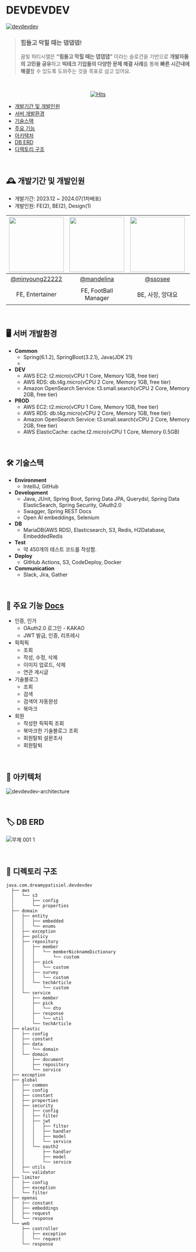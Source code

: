 # DEVDEVDEV

[![devdevdev](https://github.com/user-attachments/assets/138bff7e-92b3-4c0a-8900-99ba96a797e0)](https://www.devdevdev.co.kr)

> ### 힘들고 막힐 때는 댑댑댑!
> 꿈빛 파티시엘은 **“힘들고 막힐 때는 댑댑댑”** 이라는 슬로건을 기반으로 **개발자들의 고민을 공유**하고 **빅테크 기업들의 다양한 문제 해결 사례**를 통해 **빠른 시간내에 해결**할 수 있도록 도와주는 것을 목표로 삼고 있어요.

<br />

<div align="center">

  [![Hits](https://hits.seeyoufarm.com/api/count/incr/badge.svg?url=https%3A%2F%2Fgithub.com%2FdreamyPatisiel%2Fdevdevdev-server&count_bg=%2379C83D&title_bg=%23555555&icon=&icon_color=%23E7E7E7&title=hits&edge_flat=false)](https://hits.seeyoufarm.com)

</div>

- [개발기간 및 개발인원](#개발기간-및-개발인원)
- [서버 개발환경](#%EF%B8%8F-서버-개발환경)
- [기술스택](#-기술스택)
- [주요 기능](#주요-기능)
- [아키텍처](#아키텍처)
- [DB ERD](#db-erd)
- [디렉토리 구조](#디렉토리-구조)


<br />

## 🕰 개발기간 및 개발인원
- 개발기간: 2023.12 ~ 2024.07(1차배포)
- 개발인원: FE(2), BE(2), Design(1)


<div align="center">


<img src="https://avatars.githubusercontent.com/u/84004367?v=4" width="150" height="150"/>|<img src="https://avatars.githubusercontent.com/u/83548784?v=4" width="150" height="150"/>|<img src="https://avatars.githubusercontent.com/u/42672362?v=4" width="150" height="150"/>|<img src="https://avatars.githubusercontent.com/u/117627859?v=4" width="150" height="150"/>|<img src="https://github.com/user-attachments/assets/b5e96d9e-0fb4-4fc5-bad8-13e483d12933" width="150" height="150"/>|
|:-:|:-:|:-:|:-:|:-:|
|[@minyoung22222](https://github.com/minyoung22222)|[@mandelina](https://github.com/mandelina)|[@ssosee](https://github.com/ssosee)|[@yu-so-young2](https://github.com/yu-so-young2)|뭐임마|
| FE, Entertainer | FE, FootBall Manager | BE, 사장, 앙대요 | BE, CTO | DESIGN, 총괄, 운영, 마케팅 |

</div>

<br />

## 🖥️ 서버 개발환경
- **Common**
  - Spring(6.1.2), SpringBoot(3.2.1), Java(JDK 21)
  - 
- **DEV** 
  - AWS EC2: t2.micro(vCPU 1 Core, Memory 1GB, free tier)
  - AWS RDS: db.t4g.micro(vCPU 2 Core, Memory 1GB, free tier)
  - Amazon OpenSearch Service: t3.small.search(vCPU 2 Core, Memory 2GB, free tier)
- **PROD**
  - AWS EC2: t2.micro(vCPU 1 Core, Memory 1GB, free tier)
  - AWS RDS: db.t4g.micro(vCPU 2 Core, Memory 1GB, free tier)
  - Amazon OpenSearch Service: t3.small.search(vCPU 2 Core, Memory 2GB, free tier)
  - AWS ElasticCache: cache.t2.micro(vCPU 1 Core, Memory 0.5GB)
 
<br/>

## 🛠 기술스택

- **Environment**
    - IntelliJ, GitHub
- **Development**
    - Java, JUnit, Spring Boot, Spring Data JPA, Querydsl, Spring Data ElasticSearch, Spring Security, OAuth2.0
    - Swagger, Spring REST Docs
    - Open AI embeddings, Selenium
- **DB**
    - MariaDB(AWS RDS), Elasticsearch, S3, Redis, H2Database, EmbeddedRedis
- **Test**
    - 약 450개의 테스트 코드를 작성함.
- **Deploy**
    - GitHub Actions, S3, CodeDeploy, Docker
- **Communication**
    - Slack, Jira, Gather

<br/>

## 📎 주요 기능 [Docs](https://api.dev.devdevdev.co.kr/docs/index.html)

- 인증, 인가
    - OAuth2.0 로그인 - KAKAO
    - JWT 발급, 인증, 리프레시
- 픽픽픽
    - 조회
    - 작성, 수정, 삭제
    - 이미지 업로드, 삭제
    - 연관 게시글
- 기술블로그
    - 조회
    - 검색
    - 검색어 자동완성
    - 북마크
- 회원
    - 작성한 픽픽픽 조회
    - 북마크한 기술블로그 조회
    - 회원탈퇴 설문조사
    - 회원탈퇴

<br/>

## 🧩 아키텍처
![devdevdev-architecture](https://github.com/user-attachments/assets/60718c31-94c0-4edf-9bb6-b2f90a8f2bb8)

<br/>

## 🏷 DB ERD

![무제 001 1](https://github.com/user-attachments/assets/39cee5c8-5734-4e11-b494-0723db6e8e42)

<br/>

## 📂 디렉토리 구조

```
java.com.dreamypatisiel.devdevdev
  ├── aws
  │   └── s3
  │       ├── config
  │       └── properties
  ├── domain
  │   ├── entity
  │   │   ├── embedded
  │   │   └── enums
  │   ├── exception
  │   ├── policy
  │   ├── repository
  │   │   ├── member
  │   │   │   └── memberNicknameDictionary
  │   │   │       └── custom
  │   │   ├── pick
  │   │   │   └── custom
  │   │   ├── survey
  │   │   │   └── custom
  │   │   └── techArticle
  │   │       └── custom
  │   └── service
  │       ├── member
  │       ├── pick
  │       │   └── dto
  │       ├── response
  │       │   └── util
  │       └── techArticle
  ├── elastic
  │   ├── config
  │   ├── constant
  │   ├── data
  │   │   └── domain
  │   └── domain
  │       ├── document
  │       ├── repository
  │       └── service
  ├── exception
  ├── global
  │   ├── common
  │   ├── config
  │   ├── constant
  │   ├── properties
  │   ├── security
  │   │   ├── config
  │   │   ├── filter
  │   │   ├── jwt
  │   │   │   ├── filter
  │   │   │   ├── handler
  │   │   │   ├── model
  │   │   │   └── service
  │   │   └── oauth2
  │   │       ├── handler
  │   │       ├── model
  │   │       └── service
  │   ├── utils
  │   └── validator
  ├── limiter
  │   ├── config
  │   ├── exception
  │   └── filter
  ├── openai
  │   ├── constant
  │   ├── embeddings
  │   ├── request
  │   └── response
  └── web
      ├── controller
      │   ├── exception
      │   └── request
      └── response
```

